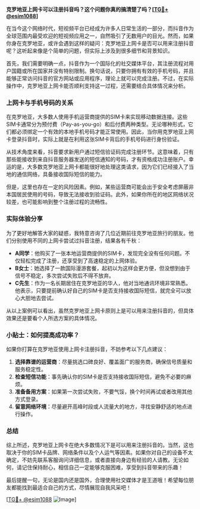 **克罗地亚上网卡可以注册抖音吗？这个问题你真的搞清楚了吗？[[TG💪+ @esim1088](https://t.me/s/esim1088)]**

在当今这个网络时代，短视频平台已经成为许多人日常生活的一部分，而抖音作为全球范围内最受欢迎的短视频应用之一，自然吸引了无数用户的目光。然而，如果你身在克罗地亚，或许会遇到这样的疑问：克罗地亚上网卡是否可以用来注册抖音呢？这听起来像是个简单的问题，但实际上涉及到很多细节和背景知识。

首先，我们需要明确一点，抖音作为一个国际化的社交媒体平台，其注册流程对用户国籍或所在国家并没有特别限制。换句话说，只要你拥有有效的手机号码，并且能够正常访问抖音的官方网站或应用程序，理论上就可以完成注册。不过，在实际操作中，克罗地亚上网卡能否顺利支持这一过程，还需要结合具体情况来分析。

### 上网卡与手机号码的关系

在克罗地亚，大多数人使用手机运营商提供的SIM卡来实现移动数据连接。这些SIM卡通常分为预付费（Pay-as-you-go）和后付费两种类型。无论哪种形式，它们都必须绑定一个有效的本地手机号码才能正常使用。因此，当你用克罗地亚上网卡登录抖音时，实际上就是在利用这张SIM卡背后的手机号码进行身份验证。

从技术角度来看，抖音要求新用户通过短信验证码完成注册环节。这意味着，只有那些能接收到来自抖音服务器发送的短信通知的号码，才有资格成功注册账户。幸运的是，大多数克罗地亚上网卡都能很好地处理这类请求，因为它们已经接入了当地的通信网络，具备接收国际短信的能力。

但是，这里也存在一定的风险因素。例如，某些运营商可能会出于安全考虑屏蔽非本国居民使用的号码，导致无法接收到验证码。此外，如果你所在的地区网络状况较差，也可能影响到整个注册过程的流畅性。

### 实际体验分享

为了更好地解答大家的疑惑，我特意咨询了几位近期前往克罗地亚旅行的朋友。他们分别使用不同的上网卡尝试过抖音注册，结果各有千秋：

- **A同学**：他购买了一张本地运营商提供的SIM卡，发现完全没有任何问题。不仅轻松完成了注册，还享受到了高速稳定的上网体验。
- **B女士**：她选择了一款国际漫游套餐，起初以为这样会更方便，但没想到由于信号不稳定，多次尝试失败后不得不放弃。
- **C先生**：作为一名长期居住在克罗地亚的华人，他对当地通讯环境非常熟悉。他表示，只要提前确认好自己的SIM卡是否支持接收国际短信，就完全可以放心大胆地去尝试。

从以上案例可以看出，虽然克罗地亚上网卡原则上是可以用来注册抖音的，但具体效果还是要看个人所选方案的具体情况。

### 小贴士：如何提高成功率？

如果你打算在克罗地亚使用上网卡注册抖音，不妨参考以下几点建议：

1. **选择靠谱的运营商**：尽量挑选口碑良好、覆盖面广的服务商，确保信号质量和服务稳定性。
2. **检查短信功能**：事先确认你的SIM卡是否支持接收国际短信，避免不必要的麻烦。
3. **准备备用方案**：如果第一次尝试失败，不要气馁，换个时间再试或者改用其他方式登录。
4. **留意网络环境**：尽量避开高峰时段或人流量大的地方，寻找安静舒适的地点进行操作。

### 总结

综上所述，克罗地亚上网卡在绝大多数情况下是可以用来注册抖音的。当然，这也取决于你的SIM卡品牌、网络条件以及个人运气等因素。如果你对自己的设备不太确定，不妨先联系客服询问详细信息，或者直接向身边有经验的人请教。无论如何，请记住保持耐心，相信自己一定能够克服困难，享受到抖音带来的乐趣！

最后提醒一句，无论是国内还是国外，合理使用社交媒体才是王道哦！希望每位朋友都能找到最适合自己的方式，尽情展现自我风采吧！

[[TG💪+ @esim1088](https://t.me/s/esim1088) ![Image](https://i.postimg.cc/4NQfJmqS/Snipaste-2025-05-13-00-14-12.png)]